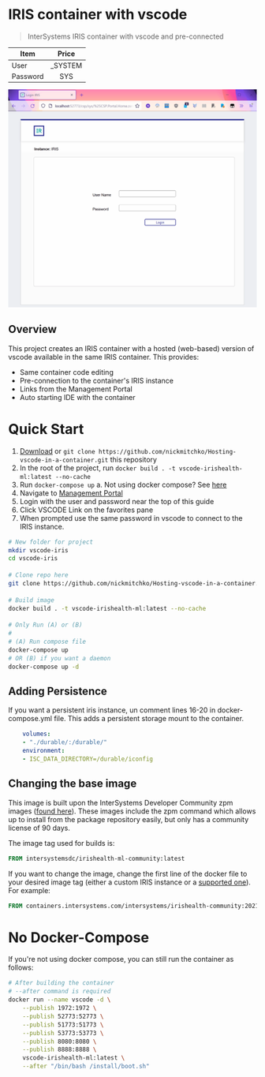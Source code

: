 # IRIS container with vscode

> InterSystems IRIS container with vscode and pre-connected

| Item         | Price    |
|--------------|:--------:|
| User         |  _SYSTEM |
| Password     |  SYS     |

![](img/HostedVScodeBanner.gif)

## Overview

This project creates an IRIS container with a hosted (web-based) version of vscode available in the same IRIS container. This provides:
* Same container code editing
* Pre-connection to the container's IRIS instance
* Links from the Management Portal
* Auto starting IDE with the container

# Quick Start

1. [Download](https://github.com/nickmitchko/Hosting-vscode-in-a-container/archive/refs/heads/master.zip) or `git clone https://github.com/nickmitchko/Hosting-vscode-in-a-container.git` this repository
2. In the root of the project, run `docker build . -t vscode-irishealth-ml:latest --no-cache`
3. Run `docker-compose up`
    a. Not using docker compose? See [here](#No-Docker-Compose)
4. Navigate to [Management Portal](http://localhost:52773/csp/sys/%25CSP.Portal.Home.zen)
5. Login with the user and password near the top of this guide
6. Click VSCODE Link on the favorites pane
7. When prompted use the same password in vscode to connect to the IRIS instance.

```bash
# New folder for project
mkdir vscode-iris
cd vscode-iris

# Clone repo here
git clone https://github.com/nickmitchko/Hosting-vscode-in-a-container.git .

# Build image
docker build . -t vscode-irishealth-ml:latest --no-cache

# Only Run (A) or (B)
#
# (A) Run compose file
docker-compose up
# OR (B) if you want a daemon
docker-compose up -d
```

## Adding Persistence

If you want a persistent iris instance, un comment lines 16-20 in docker-compose.yml file. This adds a persistent storage mount to the container.

```yml
    volumes:
    - "./durable/:/durable/"
    environment:
    - ISC_DATA_DIRECTORY=/durable/iconfig
```

## Changing the base image

This image is built upon the InterSystems Developer Community zpm images ([found here](https://hub.docker.com/r/intersystemsdc/iris-community/tags)). These images include the zpm command which allows up to install from the package repository easily, but only has a community license of 90 days.

The image tag used for builds is:
```dockerfile
FROM intersystemsdc/irishealth-ml-community:latest
```

If you want to change the image, change the first line of the docker file to your desired image tag (either a custom IRIS instance or a [supported one](https://docs.intersystems.com/components/csp/docbook/DocBook.UI.Page.cls?KEY=PAGE_containerregistry#PAGE_containerregistry_public)). For example:
```dockerfile
FROM containers.intersystems.com/intersystems/irishealth-community:2021.2.0.651.0
```

# No Docker-Compose

If you're not using docker compose, you can still run the container as follows:

```bash
# After building the container
# --after command is required
docker run --name vscode -d \
    --publish 1972:1972 \
    --publish 52773:52773 \
    --publish 51773:51773 \
    --publish 53773:53773 \
    --publish 8080:8080 \
    --publish 8888:8888 \
    vscode-irishealth-ml:latest \
    --after "/bin/bash /install/boot.sh"
```